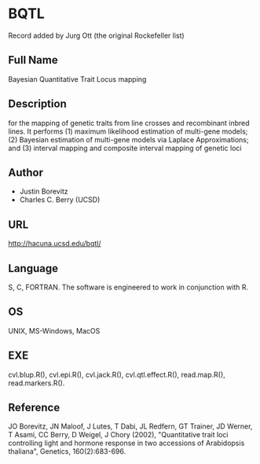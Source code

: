 # BQTL
Record added by Jurg Ott (the original Rockefeller list)

## Full Name
Bayesian Quantitative Trait Locus mapping

## Description
for the mapping of genetic traits from line crosses and recombinant inbred lines. It performs (1) maximum likelihood estimation of multi-gene models; (2) Bayesian estimation of multi-gene models via Laplace Approximations; and (3) interval mapping and composite interval mapping of genetic loci

## Author
* Justin Borevitz
* Charles C. Berry (UCSD)

## URL
http://hacuna.ucsd.edu/bqtl/

## Language
S, C, FORTRAN. The software is engineered to work in conjunction with R.

## OS
UNIX, MS-Windows, MacOS

## EXE
cvl.blup.R(), cvl.epi.R(), cvl.jack.R(), cvl.qtl.effect.R(), read.map.R(), read.markers.R().

## Reference
JO Borevitz, JN Maloof, J Lutes, T Dabi, JL Redfern, GT Trainer, JD Werner, T Asami, CC Berry, D Weigel, J Chory (2002), "Quantitative trait loci controlling light and hormone response in two accessions of Arabidopsis thaliana", Genetics, 160(2):683-696.